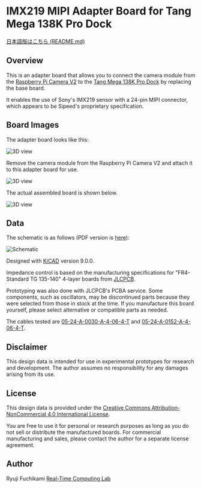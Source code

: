 # IMX219 MIPI Adapter Board for Tang Mega 138K Pro Dock

[日本語版はこちら (README.md)](README.md)

## Overview

This is an adapter board that allows you to connect the camera module from the [Raspberry Pi Camera V2](https://raspberry-pi.ksyic.com/main/index/pdp.id/144/pdp.open/144) to the [Tang Mega 138K Pro Dock](https://wiki.sipeed.com/hardware/en/tang/tang-mega-138k/mega-138k-pro.html) by replacing the base board.

It enables the use of Sony's IMX219 sensor with a 24-pin MIPI connector, which appears to be Sipeed's proprietary specification.


## Board Images

The adapter board looks like this:

![3D view](images/3d_view.png)

Remove the camera module from the Raspberry Pi Camera V2 and attach it to this adapter board for use.

![3D view](images/pi_camera_v2.png)

The actual assembled board is shown below.

![3D view](images/imx219_mipi24_photo.jpg)


## Data

The schematic is as follows (PDF version is [here](imx219_mipi24/imx219_mipi24.pdf)):

![Schematic](imx219_mipi24/imx219_mipi24.svg)

Designed with [KiCAD](https://www.kicad.org/) version 9.0.0.

Impedance control is based on the manufacturing specifications for "FR4-Standard TG 135-140" 4-layer boards from [JLCPCB](https://jlcpcb.com/).

Prototyping was also done with JLCPCB's PCBA service. Some components, such as oscillators, may be discontinued parts because they were selected from those in stock at the time. If you manufacture this board yourself, please select alternative or compatible parts as needed.

The cables tested are [05-24-A-0030-A-4-06-4-T](https://www.digikey.jp/ja/products/detail/gct/05-24-D-0030-A-4-06-4-T/21266592) and [05-24-A-0152-A-4-06-4-T](https://www.digikey.jp/ja/products/detail/gct/05-24-A-0152-A-4-06-4-T/21266890).


## Disclaimer

This design data is intended for use in experimental prototypes for research and development. The author assumes no responsibility for any damages arising from its use.

## License

This design data is provided under the [Creative Commons Attribution-NonCommercial 4.0 International License](https://creativecommons.org/licenses/by-nc/4.0/).

You are free to use it for personal or research purposes as long as you do not sell or distribute the manufactured boards.
For commercial manufacturing and sales, please contact the author for a separate license agreement.


## Author

Ryuji Fuchikami
[Real-Time Computing Lab](https://rtc-lab.com/)
